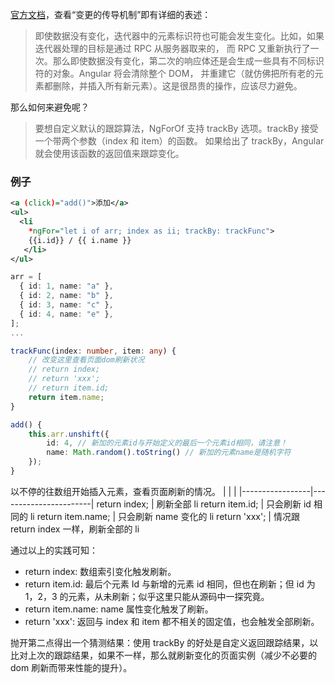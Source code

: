 [官方文档](https://angular.cn/api/common/NgForOf)，查看“变更的传导机制”即有详细的表述：

> 即使数据没有变化，迭代器中的元素标识符也可能会发生变化。比如，如果迭代器处理的目标是通过 RPC 从服务器取来的， 而 RPC 又重新执行了一次。那么即使数据没有变化，第二次的响应体还是会生成一些具有不同标识符的对象。Angular 将会清除整个 DOM， 并重建它（就仿佛把所有老的元素都删除，并插入所有新元素）。这是很昂贵的操作，应该尽力避免。

那么如何来避免呢？

> 要想自定义默认的跟踪算法，NgForOf 支持 trackBy 选项。trackBy 接受一个带两个参数（index 和 item）的函数。 如果给出了 trackBy，Angular 就会使用该函数的返回值来跟踪变化。

### 例子

```xml
<a (click)="add()">添加</a>
<ul>
  <li
    *ngFor="let i of arr; index as ii; trackBy: trackFunc">
    {{i.id}} / {{ i.name }}
   </li>
</ul>
```

```typescript
arr = [
  { id: 1, name: "a" },
  { id: 2, name: "b" },
  { id: 3, name: "c" },
  { id: 4, name: "e" },
];
...

trackFunc(index: number, item: any) {
    // 改变这里查看页面dom刷新状况
    // return index;
    // return 'xxx';
    // return item.id;
    return item.name;
}

add() {
    this.arr.unshift({
        id: 4, // 新加的元素id与开始定义的最后一个元素id相同，请注意！
        name: Math.random().toString() // 新加的元素name是随机字符
    });
}
```

以不停的往数组开始插入元素，查看页面刷新的情况。
| | |
|-----------------|-----------------------|
return index; | 刷新全部 li
return item.id; | 只会刷新 id 相同的 li
return item.name; | 只会刷新 name 变化的 li
return 'xxx'; | 情况跟 return index 一样，刷新全部的 li

通过以上的实践可知：

- return index: 数组索引变化触发刷新。
- return item.id: 最后个元素 Id 与新增的元素 id 相同，但也在刷新；但 id 为 1，2，3 的元素，从未刷新；似乎这里只能从源码中一探究竟。
- return item.name: name 属性变化触发了刷新。
- return 'xxx': 返回与 index 和 item 都不相关的固定值，也会触发全部刷新。

抛开第二点得出一个猜测结果：使用 trackBy 的好处是自定义返回跟踪结果，以比对上次的跟踪结果，如果不一样，那么就刷新变化的页面实例（减少不必要的 dom 刷新而带来性能的提升）。
